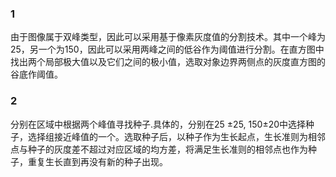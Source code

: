 ### 1
由于图像属于双峰类型，因此可以采用基于像素灰度值的分割技术。其中一个峰为25，另一个为150，因此可以采用两峰之间的低谷作为阈值进行分割。在直方图中找出两个局部极大值以及它们之间的极小值，选取对象边界两侧点的灰度直方图的谷底作阈值。
### 2
分别在区域中根据两个峰值寻找种子.具体的，分别在25 $\pm$25, 150$\pm$20中选择种子，选择组接近峰值的一个。选取种子后，以种子作为生长起点，生长准则为相邻点与种子的灰度差不超过对应区域的均方差，将满足生长准则的相邻点也作为种子，重复生长直到再没有新的种子出现。
